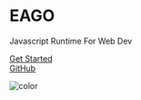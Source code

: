 <!-- _coverpage.md -->

<h1 class="cover-title"> 
EAGO</h1>

<p class="cover-subtitle">
 Javascript Runtime For Web Dev
</p>

<div class="buttons">
  <a href="#/README"><span>Get Started</span></a> <br>  
  <a href="https://github.com/ahmetcanozcan/eago/" target="_blank"><span>GitHub</span></a>
</div>
<!-- background color -->

![color](whitesmoke)
